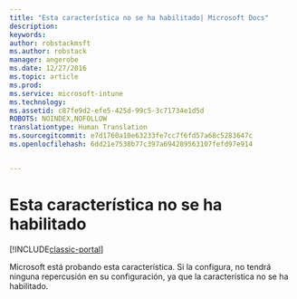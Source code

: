 ```yaml
---
title: "Esta característica no se ha habilitado| Microsoft Docs"
description: 
keywords: 
author: robstackmsft
ms.author: robstack
manager: angerobe
ms.date: 12/27/2016
ms.topic: article
ms.prod: 
ms.service: microsoft-intune
ms.technology: 
ms.assetid: c87fe9d2-efe5-425d-99c5-3c71734e1d5d
ROBOTS: NOINDEX,NOFOLLOW
translationtype: Human Translation
ms.sourcegitcommit: e7d1760a10e63233fe7cc7f6fd57a68c5283647c
ms.openlocfilehash: 6dd21e7538b77c397a694289563107fefd97e914


---
```


# <a name="this-feature-has-not-been-enabled"></a>Esta característica no se ha habilitado

[!INCLUDE[classic-portal](../includes/classic-portal.md)]

Microsoft está probando esta característica. Si la configura, no tendrá ninguna repercusión en su configuración, ya que la característica no se ha habilitado.



<!--HONumber=Dec16_HO5-->


